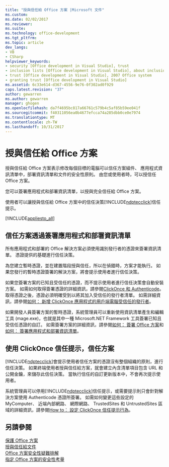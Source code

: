 ```yaml
---
title: "授與信任給 Office 方案 |Microsoft 文件"
ms.custom: 
ms.date: 02/02/2017
ms.reviewer: 
ms.suite: 
ms.technology: office-development
ms.tgt_pltfrm: 
ms.topic: article
dev_langs:
- VB
- CSharp
helpviewer_keywords:
- security [Office development in Visual Studio], trust
- inclusion lists [Office development in Visual Studio], about inclusion lists
- trust [Office development in Visual Studio], 2007 Office system
- granting trust [Office development in Visual Studio]
ms.assetid: 6c33e614-d367-4556-9e76-0f302ad0f929
caps.latest.revision: "37"
author: gewarren
ms.author: gewarren
manager: ghogen
ms.openlocfilehash: da7f4695bc817a66761c579b4c5af85b59ee041f
ms.sourcegitcommit: f40311056ea0b4677efcca74a285dbb0ce0e7974
ms.translationtype: MT
ms.contentlocale: zh-TW
ms.lasthandoff: 10/31/2017
---
```

# <a name="granting-trust-to-office-solutions"></a>授與信任給 Office 方案
  授與信任給 Office 方案表示修改每個目標的電腦可以信任方案組件、 應用程式資訊清單中，部署資訊清單和文件的安全性原則。 由您或使用者時，可以授信任 Office 方案。  
  
 您可以簽署應用程式和部署資訊清單，以授與完全信任給 Office 方案。  
  
 使用者可以讓授與信任給 Office 方案中的信任決策[!INCLUDE[ndptecclick](../vsto/includes/ndptecclick-md.md)]信任提示。  
  
 [!INCLUDE[appliesto_all](../vsto/includes/appliesto-all-md.md)]  
  
##  <a name="Signing"></a>信任方案透過簽署應用程式和部署資訊清單  
 所有應用程式和部署的 Office 解決方案必須使用識別發行者的憑證來簽署資訊清單。 憑證提供的基礎進行信任決策。  
  
 為您建立暫時憑證，並在建置階段授與信任，所以在偵錯時，方案才能執行。 如果您發行的暫時憑證簽署的解決方案，將會提示使用者進行信任決策。  
  
 如果您簽署方案的已知且受信任的憑證，而不提示使用者進行信任決策會自動安裝方案。 如需如何取得簽署憑證的詳細資訊，請參閱[ClickOnce 和 Authenticode](/visualstudio/deployment/clickonce-and-authenticode)。 取得憑證之後，憑證必須明確受到以將其加入受信任的發行者清單。 如需詳細資訊，請參閱[如何： 新增 ClickOnce 應用程式的用戶端電腦受信任的發行者](/visualstudio/deployment/how-to-add-a-trusted-publisher-to-a-client-computer-for-clickonce-applications)。  
  
 如果開發人員簽署方案的暫時憑證，系統管理員可以重新使用資訊清單產生和編輯工具 (mage.exe)，也就是其中一種 Microsoft.NET Framework 工具簽署已知且受信任憑證的自訂。 如需簽署方案的詳細資訊，請參閱[如何： 簽署 Office 方案](../vsto/how-to-sign-office-solutions.md)和[如何： 簽署應用程式和部署資訊清單](/visualstudio/ide/how-to-sign-application-and-deployment-manifests)。  
  
##  <a name="TrustPrompt"></a>使用 ClickOnce 信任提示，信任方案  
 [!INCLUDE[ndptecclick](../vsto/includes/ndptecclick-md.md)]會提示使用者信任方案的憑證沒有整個組織的原則，進行信任決策。 如果終端使用者授與信任給方案，就會建立內含清單項目包含 URL 和公開金鑰，來儲存此信任決策。 當執行信任的自訂更新版本中，不會再次提示使用者。  
  
 系統管理員可以停用[!INCLUDE[ndptecclick](../vsto/includes/ndptecclick-md.md)]信任提示，或需要提示則只會針對解決方案使用 Authenticode 憑證所簽署。 如需如何變更這些設定的 MyComputer、 近端內部網路、 網際網路、 TrustedSites 和 UntrustedSites 區域的詳細資訊，請參閱[How to： 設定 ClickOnce 信任提示行為](/visualstudio/deployment/how-to-configure-the-clickonce-trust-prompt-behavior)。  
  
## <a name="see-also"></a>另請參閱  
 [保護 Office 方案](../vsto/securing-office-solutions.md)   
 [授與信任給文件](../vsto/granting-trust-to-documents.md)   
 [Office 方案安全性疑難排解](../vsto/troubleshooting-office-solution-security.md)   
 [指定 Office 方案的安全性考量](../vsto/specific-security-considerations-for-office-solutions.md)  
  
  